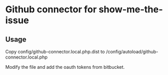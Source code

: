 # Github connector for show-me-the-issue
## Usage
Copy config/github-connector.local.php.dist to /config/autoload/github-connector.local.php

Modify the file and add the oauth tokens from bitbucket.
